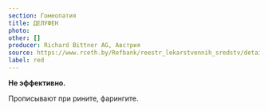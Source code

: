 ```yaml
---
section: Гомеопатия
title: ДЕЛУФЕН
photo:
other: []
producer: Richard Bittner AG, Австрия
source: https://www.rceth.by/Refbank/reestr_lekarstvennih_sredstv/details/9622_11_16
label: red
---
```


**Не эффективно.**

Прописывают при рините, фарингите.
